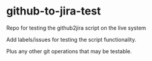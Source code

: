 # github-to-jira-test
Repo for testing the github2jira script on the live system

Add labels/issues for testing the script functionality.

Plus any other git operations that may be testable.
